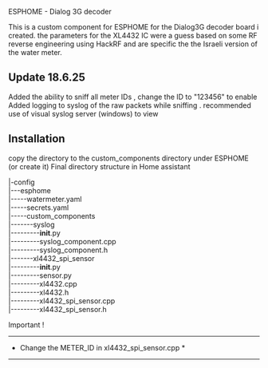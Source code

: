 ESPHOME - Dialog 3G decoder 

This is a custom component for ESPHOME for the Dialog3G decoder board i created. 
the parameters for the XL4432 IC were a guess based on some RF reverse engineering using HackRF
and are specific the the Israeli version of the water meter. 



Update 18.6.25
--------------
Added the ability to sniff all meter IDs , change the ID to "123456" to enable
Added logging to syslog of the raw packets while sniffing . recommended use of visual syslog server (windows) to view 





Installation
--------------
copy the directory to the custom_components directory under ESPHOME (or create it)
Final directory structure in Home assistant 

|-config  
|---esphome  
|-----watermeter.yaml  
|-----secrets.yaml  
|-----custom_components  
|-------syslog  
|---------__init__.py  
|---------syslog_component.cpp  
|---------syslog_component.h  
|-------xl4432_spi_sensor  
|---------__init__.py  
|---------sensor.py  
|---------xl4432.cpp  
|---------xl4432.h  
|---------xl4432_spi_sensor.cpp  
|---------xl4432_spi_sensor.h  
    





Important !
************************************************
* Change the METER_ID in xl4432_spi_sensor.cpp *
************************************************
